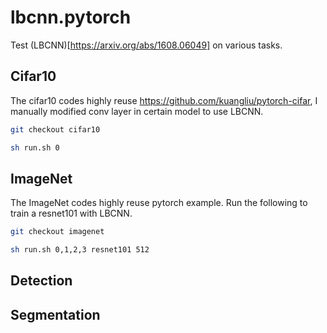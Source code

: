 # lbcnn.pytorch

Test (LBCNN)[https://arxiv.org/abs/1608.06049] on various tasks.


## Cifar10

The cifar10 codes highly reuse https://github.com/kuangliu/pytorch-cifar, I manually modified conv layer in certain model to use LBCNN.

```sh
git checkout cifar10

sh run.sh 0
```


## ImageNet

The ImageNet codes highly reuse pytorch example. Run the following to train a resnet101 with LBCNN.

```sh
git checkout imagenet

sh run.sh 0,1,2,3 resnet101 512
```




## Detection



## Segmentation

